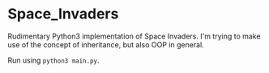 # Space_Invaders
Rudimentary Python3 implementation of Space Invaders. I'm trying to make use of the concept of inheritance, but also OOP in general.

Run using `python3 main.py`.